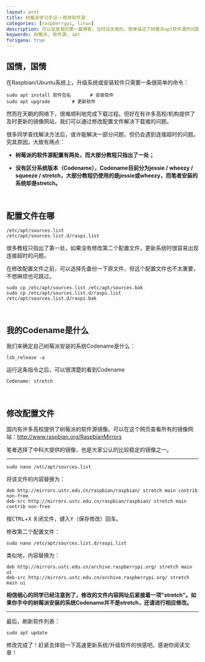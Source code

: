 ```yaml
---
layout: post
title: 树莓派学习手记——修改软件源
categories: [raspberrypi, linux]
description: 可以说是我的第一篇博客，当时试水用的，简单描述了树莓派apt软件源的问题
keywords: 树莓派, 软件源, apt
furigana: true
---
```


## 国情，国情

在Raspbian/Ubuntu系统上，升级系统或安装软件只需要一条很简单的命令：

``` nohighlight
sudo apt install 软件包名		# 安装软件
sudo apt upgrade		# 更新软件
```

然而在天朝的网络下，很难顺利地完成下载过程。但好在有许多高校/机构提供了及时更新的镜像网站，我们可以通过修改配置文件解决下载难的问题。

很多同学查找解决方法后，或许能解决一部分问题，但仍会遇到连接超时的问题。究其原因，大致有两点：

* **树莓派的软件源配置有两处，而大部分教程只指出了一处；**

* **没有区分系统版本（Codename），Codename目前分为jessie / wheezy / squeeze / stretch，大部分教程仍使用的是jessie或wheezy，而笔者安装的系统却是stretch。**

  ​

## 配置文件在哪

``` nohighlight
/etc/apt/sources.list
/etc/apt/sources.list.d/raspi.list
```

很多教程只指出了第一处，如果没有修改第二个配置文件，更新系统时很容易出现连接超时的问题。

在修改配置文件之前，可以选择先备份一下原文件，但这个配置文件也不太重要，不想麻烦也可跳过。

``` nohighlight
sudo cp /etc/apt/sources.list /etc/apt/sources.bak
sudo cp /etc/apt/sources.list.d/raspi.list /etc/apt/sources.list.d/raspi.bak
```

  ​

## 我的Codename是什么

我们来确定自己树莓派安装的系统Codename是什么：

``` nohighlight
lsb_release -a
```

运行这条指令之后，可以很清楚的看到Codename

``` shell
Codename: stretch
```

  ​

## 修改配置文件

国内有许多高校提供了树莓派的软件源镜像。可以在这个网页查看所有的镜像网站：http://www.raspbian.org/RaspbianMirrors

笔者选择了中科大提供的镜像，也是大家公认的比较稳定的镜像之一。

----------

``` nohighlight
sudo nano /etc/apt/sources.list
```

将该文件的内容替换为：

``` nohighlight
deb http://mirrors.ustc.edu.cn/raspbian/raspbian/ stretch main contrib non-free
deb-src http://mirrors.ustc.edu.cn/raspbian/raspbian/ stretch main contrib non-free
```

按<kbd>CTRL</kbd>+<kbd>X</kbd> 关闭文件，键入<kbd>Y</kbd>（保存修改）回车。

修改第二个配置文件：

``` nohighlight
sudo nano /etc/apt/sources.list.d/raspi.list
```

类似地，内容替换为：

``` nohighlight
deb http://mirrors.ustc.edu.cn/archive.raspberrypi.org/ stretch main ui
deb-src http://mirrors.ustc.edu.cn/archive.raspberrypi.org/ stretch main ui
```

**相信细心的同学已经注意到了，修改的文件内容网址后紧接着一项"stretch"。如果你手中的树莓派安装的系统Codename并不是stretch，还请进行相应修改。**

----------

最后，刷新软件列表：

``` nohighlight
sudo apt update
```

修改完成了！赶紧去体验一下高速更新系统/升级软件的快感吧。感谢你阅读文章！
